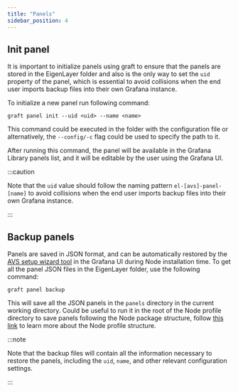 ```yaml
---
title: "Panels"
sidebar_position: 4
---
```


## Init panel

It is important to initialize panels using graft to ensure that the panels are stored in the EigenLayer folder and also is the only way to set the `uid` property of the panel, which is essential to avoid collisions when the end user imports backup files into their own Grafana instance.

To initialize a new panel run following command:

```shell
graft panel init --uid <uid> --name <name>
```

This command could be executed in the folder with the configuration file or alternatively, the `--config/-c` flag could be used to specify the path to it.

After running this command, the panel will be available in the Grafana Library panels list, and it will be editable by the user using the Grafana UI.

:::caution

Note that the `uid` value should follow the naming pattern `el-[avs]-panel-[name]` to avoid collisions when the end user imports backup files into their own Grafana instance.

:::

## Backup panels

Panels are saved in JSON format, and can be automatically restored by the [AVS setup wizard tool](../wizard/intro) in the Grafana UI during Node installation time. To get all the panel JSON files in the EigenLayer folder, use the following command:

```shell
graft panel backup
```
    
This will save all the JSON panels in the `panels` directory in the current working directory. Could be useful to run it in the root of the Node profile directory to save panels following the Node package structure, follow [this link](/docs/packaging/#profile) to learn more about the Node profile structure.

:::note

Note that the backup files will contain all the information necessary to restore the panels, including the `uid`, `name`, and other relevant configuration settings.

:::
